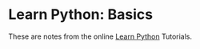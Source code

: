 # Learn Python: Basics

These are notes from the online [Learn Python](http://learnpython.org/) Tutorials.



